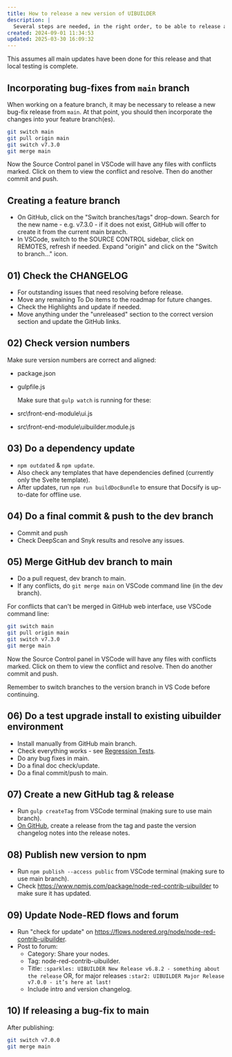 ```yaml
---
title: How to release a new version of UIBUILDER
description: |
  Several steps are needed, in the right order, to be able to release a new version.
created: 2024-09-01 11:34:53
updated: 2025-03-30 16:09:32
---
```


This assumes all main updates have been done for this release and that local testing is complete.

## Incorporating bug-fixes from `main` branch

When working on a feature branch, it may be necessary to release a new bug-fix release from `main`. At that point, you should then incorporate the changes into your feature branch(es).

```bash
git switch main
git pull origin main
git switch v7.3.0
git merge main
```
Now the Source Control panel in VSCode will have any files with conflicts marked. Click on them to view the conflict and resolve. Then do another commit and push.

## Creating a feature branch

* On GitHub, click on the "Switch branches/tags" drop-down. Search for the new name - e.g. v7.3.0 - if it does not exist, GitHub will offer to create it from the current main branch.
* In VSCode, switch to the SOURCE CONTROL sidebar, click on REMOTES, refresh if needed. Expand "origin" and click on the "Switch to branch..." icon.

## 01) Check the CHANGELOG

* For outstanding issues that need resolving before release.
* Move any remaining To Do items to the roadmap for future changes.
* Check the Highlights and update if needed.
* Move anything under the "unreleased" section to the correct version section and update the GitHub links.

## 02) Check version numbers

Make sure version numbers are correct and aligned:

* package.json
* gulpfile.js
  
  Make sure that `gulp watch` is running for these:

* src\front-end-module\ui.js
* src\front-end-module\uibuilder.module.js

## 03) Do a dependency update

* `npm outdated` & `npm update`.
* Also check any templates that have dependencies defined (currently only the Svelte template).
* After updates, run `npm run buildDocBundle` to ensure that Docsify is up-to-date for offline use.

## 04) Do a final commit & push to the dev branch

* Commit and push
* Check DeepScan and Snyk results and resolve any issues.

## 05) Merge GitHub dev branch to main

* Do a pull request, dev branch to main.
* If any conflicts, do `git merge main` on VSCode command line (in the dev branch).

For conflicts that can't be merged in GitHub web interface, use VSCode command line:

```bash
git switch main
git pull origin main
git switch v7.3.0
git merge main
```
Now the Source Control panel in VSCode will have any files with conflicts marked. Click on them to view the conflict and resolve. Then do another commit and push.

Remember to switch branches to the version branch in VS Code before continuing.

## 06) Do a test upgrade install to existing uibuilder environment

* Install manually from GitHub main branch.
* Check everything works - see [Regression Tests](dev/regression-tests.md).
* Do any bug fixes in main.
* Do a final doc check/update.
* Do a final commit/push to main.

## 07) Create a new GitHub tag & release

* Run `gulp createTag` from VSCode terminal (making sure to use main branch).
* [On GitHub](https://github.com/TotallyInformation/node-red-contrib-uibuilder/tags), create a release from the tag and paste the version changelog notes into the release notes.

## 08) Publish new version to npm

* Run `npm publish --access public` from VSCode terminal (making sure to use main branch).
* Check https://www.npmjs.com/package/node-red-contrib-uibuilder to make sure it has updated.

## 09) Update Node-RED flows and forum

* Run "check for update" on https://flows.nodered.org/node/node-red-contrib-uibuilder.
* Post to forum:
  * Category: Share your nodes.
  * Tag: node-red-contrib-uibuilder.
  * Title: `:sparkles: UIBUILDER New Release v6.8.2 - something about the release` OR, for major releases `:star2: UIBUILDER Major Release v7.0.0 - it’s here at last!`
  * Include intro and version changelog.

## 10) If releasing a bug-fix to main

After publishing:

```bash
git switch v7.0.0
git merge main
```

